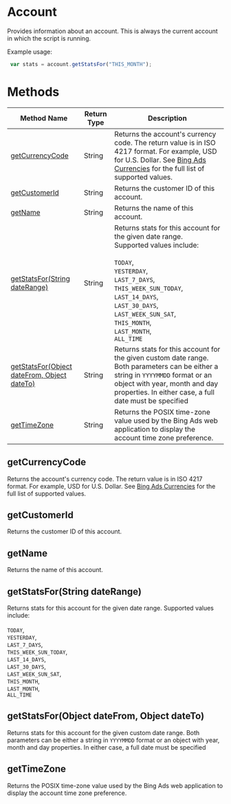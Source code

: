 # Account
Provides information about an account. This is always the current account in which the script is running.

Example usage:
```javascript
 var stats = account.getStatsFor("THIS_MONTH");
```

# Methods
|Method Name|Return Type|Description|
|-|-|-
[getCurrencyCode](#getcurrencycode)|String|Returns the account's currency code. The return value is in ISO 4217 format. For example, USD for U.S. Dollar. See [Bing Ads Currencies](https://docs.microsoft.com/en-us/bingads/guides/currencies) for the full list of supported values. <br />
[getCustomerId](#getcustomerid)|String|Returns the customer ID of this account.
[getName](#getname)|String|Returns the name of this account.
[getStatsFor(String dateRange)](#getstatsfor~string-daterange~)|String|Returns stats for this account for the given date range.<br />Supported values include:<br /><br /> `TODAY`,<br /> `YESTERDAY`,<br /> `LAST_7_DAYS`,<br /> `THIS_WEEK_SUN_TODAY`,<br /> `LAST_14_DAYS`,<br /> `LAST_30_DAYS`,<br /> `LAST_WEEK_SUN_SAT`,<br /> `THIS_MONTH`,<br /> `LAST_MONTH`,<br /> `ALL_TIME`<br />
[getStatsFor(Object dateFrom, Object dateTo)](#getstatsfor~object-datefrom_-object-dateto~)|String|Returns stats for this account for the given custom date range. Both parameters can be either a  string in `YYYYMMDD` format or an object with year, month and day properties. In either case, a full date must be specified<br />
[getTimeZone](#gettimezone)|String|Returns the POSIX time-zone value used by the Bing Ads web application to display the account time zone preference. <br />

## <a name="getcurrencycode"></a>getCurrencyCode
Returns the account's currency code. The return value is in ISO 4217 format. For example, USD for U.S. Dollar. See [Bing Ads Currencies](https://docs.microsoft.com/en-us/bingads/guides/currencies) for the full list of supported values. 


## <a name="getcustomerid"></a>getCustomerId
Returns the customer ID of this account.

## <a name="getname"></a>getName
Returns the name of this account.

## <a name="getstatsfor~string-daterange~"></a>getStatsFor(String dateRange)
Returns stats for this account for the given date range.
Supported values include:<br /><br /> `TODAY`,<br /> `YESTERDAY`,<br /> `LAST_7_DAYS`,<br /> `THIS_WEEK_SUN_TODAY`,<br /> `LAST_14_DAYS`,<br /> `LAST_30_DAYS`,<br /> `LAST_WEEK_SUN_SAT`,<br /> `THIS_MONTH`,<br /> `LAST_MONTH`,<br /> `ALL_TIME`<br />


## <a name="getstatsfor~object-datefrom_-object-dateto~"></a>getStatsFor(Object dateFrom, Object dateTo)
Returns stats for this account for the given custom date range. Both parameters can be either a  string in `YYYYMMDD` format or an object with year, month and day properties. In either case, a full date must be specified


## <a name="gettimezone"></a>getTimeZone
Returns the POSIX time-zone value used by the Bing Ads web application to display the account time zone preference. 


